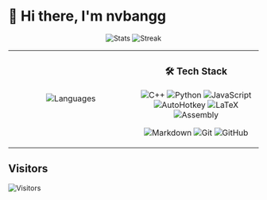 # 👋 Hi there, I'm nvbangg

<div align="center">

![Stats](https://github-readme-stats.vercel.app/api?username=nvbangg&show_icons=true&theme=dracula&count_private=true&hide_border=true&border_radius=20&card_width=380) ![Streak](https://github-readme-streak-stats.herokuapp.com/?user=nvbangg&theme=dracula&hide_border=true&border_radius=20&card_width=380)

<table>
<tr>
<td width="50%" align="center">

![Languages](https://github-readme-stats.vercel.app/api/top-langs/?username=nvbangg&count_private=true&layout=donut&theme=dracula&hide_border=true&langs_count=10&border_radius=20)

</td>
<td width="50%" align="center">

### 🛠️ Tech Stack

![C++](https://img.shields.io/badge/C++-00599C?style=for-the-badge&logo=c%2B%2B&logoColor=white)
![Python](https://img.shields.io/badge/Python-3776AB?style=for-the-badge&logo=python&logoColor=white)
![JavaScript](https://img.shields.io/badge/JavaScript-F7DF1E?style=for-the-badge&logo=javascript&logoColor=black)
![AutoHotkey](https://img.shields.io/badge/AutoHotkey-334455?style=for-the-badge&logo=autohotkey&logoColor=white)
![LaTeX](https://img.shields.io/badge/LaTeX-47A141?style=for-the-badge&logo=latex&logoColor=white)
![Assembly](https://img.shields.io/badge/Assembly-654FF0?style=for-the-badge&logo=assemblyscript&logoColor=white)

![Markdown](https://img.shields.io/badge/Markdown-000000?style=for-the-badge&logo=markdown&logoColor=white)
![Git](https://img.shields.io/badge/Git-F05032?style=for-the-badge&logo=git&logoColor=white)
![GitHub](https://img.shields.io/badge/GitHub-181717?style=for-the-badge&logo=github&logoColor=white)

</td>
</tr>
</table>

</div>

## Visitors

![Visitors](https://profile-counter.glitch.me/nvbangg/count.svg)
